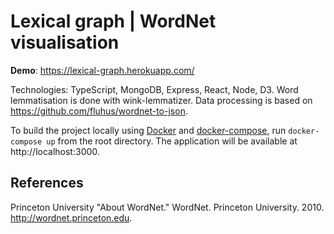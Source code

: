 # Lexical graph | WordNet visualisation

**Demo**: https://lexical-graph.herokuapp.com/

Technologies: TypeScript, MongoDB, Express, React, Node, D3.
Word lemmatisation is done with wink-lemmatizer.
Data processing is based on https://github.com/fluhus/wordnet-to-json.

To build the project locally using [Docker](https://www.docker.com) and [docker-compose](https://docs.docker.com/compose/install),
run `docker-compose up` from the root directory.
The application will be available at http://localhost:3000.

## References
Princeton University "About WordNet." WordNet. Princeton University. 2010. http://wordnet.princeton.edu.


